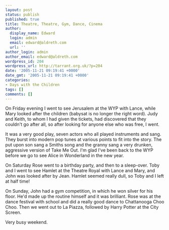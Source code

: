 ```yaml
---
layout: post
status: publish
published: true
title: Theatre, Theatre, Gym, Dance, Cinema
author:
  display_name: Edward
  login: admin
  email: edward@aldreth.com
  url: ''
author_login: admin
author_email: edward@aldreth.com
wordpress_id: 204
wordpress_url: http://tarrant.org.uk/?p=204
date: '2005-11-21 09:19:41 +0000'
date_gmt: '2005-11-21 09:19:41 +0000'
categories:
- Days with the Children
tags: []
comments: []
---
```


On Friday evening I went to see Jerusalem at the WYP with Lance, while
Mary looked after the children (babysat is no longer the right word).
Judy and Keith, to whom I had given the tickets, had discovered that
they couldn\'t go after all, so after looking for anyone else who was
free, I went.

It was a very good play, seven actors who all played instruments and
sang. They burst into modern pop tunes at various points to fit into the
story. The put upon son sang a Smiths song and the granny sang a very
drunken, aggressive version of Take Me Out. I\'m glad I\'ve been back to
the WYP before we go to see Alice in Wonderland in the new year.

On Saturday Rose went to a birthday party, and then to a sleep-over.
Toby and I went to see Hamlet at the Theatre Royal with Lance and Mary,
and John was looked after by Jean. Hamlet seemed really dull, so Toby
and I left at half time!

On Sunday, John had a gym competition, in which he won silver for his
floor. He\'d made up the routine himself and it was brilliant. Rose was
at the dance festival with school and did a really good dance to
Chattanooga Choo Choo. Then we went out to La Piazza, followed by Harry
Potter at the City Screen.

Very busy weekend.


